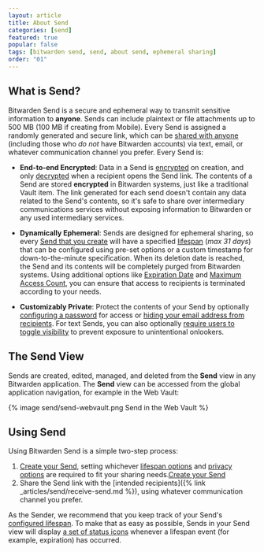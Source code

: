 ```yaml
---
layout: article
title: About Send
categories: [send]
featured: true
popular: false
tags: [bitwarden send, send, about send, ephemeral sharing]
order: "01"
---
```


## What is Send?

Bitwarden Send is a secure and ephemeral way to transmit sensitive information to **anyone**. Sends can include plaintext or file attachments up to 500 MB (100 MB if creating from Mobile). Every Send is assigned a randomly generated and secure link, which can be [shared with anyone]({{site.baseurl}}/receive-send/) (including those who *do not* have Bitwarden accounts) via text, email, or whatever communication channel you prefer. Every Send is:

- **End-to-end Encrypted**: Data in a Send is [encrypted]({{site.baseurl}}/send-encryption/#send-encryption) on creation, and only [decrypted]({{site.baseurl}}/send-encryption/#send-decryption) when a recipient opens the Send link. The contents of a Send are stored **encrypted** in Bitwarden systems, just like a traditional Vault item. The link generated for each send doesn't contain any data related to the Send's contents, so it's safe to share over intermediary communications services without exposing information to Bitwarden or any used intermediary services.

- **Dynamically Ephemeral**: Sends are designed for ephemeral sharing, so every [Send that you create]({{site.baseurl}}/create-send/) will have a specified [lifespan]({{site.baseurl}}/send-lifespan/) (*max 31 days*) that can be configured using pre-set options or a custom timestamp for down-to-the-minute specification. When its deletion date is reached, the Send and its contents will be completely purged from Bitwarden systems. Using additional options like [Expiration Date]({{site.baseurl}}/send-lifespan/#expiration-date) and [Maximum Access Count]({{site.baseurl}}/send-lifespan/#maximum-access-count), you can ensure that access to recipients is terminated according to your needs.

- **Customizably Private**: Protect the contents of your Send by optionally [configuring a password]({{site.baseurl}}/send-privacy/#send-passwords) for access or [hiding your email address from recipients]({{site.baseurl}}/send-privacy/#hide-email). For text Sends, you can also optionally [require users to toggle visibility]({{site.baseurl}}/send-privacy/#hide-text) to prevent exposure to unintentional onlookers.

## The Send View

Sends are created, edited, managed, and deleted from the **Send** view in any Bitwarden application. The **Send** view can be accessed from the global application navigation, for example in the Web Vault:

{% image send/send-webvault.png Send in the Web Vault %}

## Using Send

Using Bitwarden Send is a simple two-step process:

1. [Create your Send]({{site.baseurl}}/create-send/), setting whichever [lifespan options]({{site.baseurl}}/send-lifespan/) and [privacy options]({{site.baseurl}}/send-privacy/) are required to fit your sharing needs.[Create your Send]({{site.baseurl}}/create-send/)
2. Share the Send link with the [intended recipients]({% link _articles/send/receive-send.md %}), using whatever communication channel you prefer.

As the Sender, we recommend that you keep track of your Send's [configured lifespan]({{site.baseurl}}/send-lifespan/). To make that as easy as possible, Sends in your Send view will display [a set of status icons]({{site.baseurl}}/send-faqs/#q-what-do-the-icons-next-to-my-sends-indicate) whenever a lifespan event (for example, expiration) has occurred.

